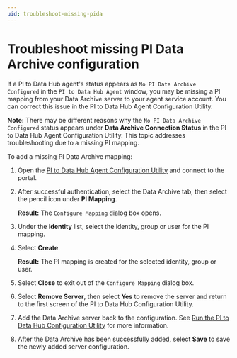 ```yaml
---
uid: troubleshoot-missing-pida
---
```


# Troubleshoot missing PI Data Archive configuration

If a PI to Data Hub agent's status appears as `No PI Data Archive Configured` in the `PI to Data Hub Agent` window, you may be missing a PI mapping from your Data Archive server to your agent service account. You can correct this issue in the PI to Data Hub Agent Configuration Utility.

**Note:** There may be different reasons why the `No PI Data Archive Configured` status appears under **Data Archive Connection Status** in the PI to Data Hub Agent Configuration Utility. This topic addresses troubleshooting due to a missing PI mapping.

To add a missing PI Data Archive mapping:

1. Open the [PI to Data Hub Agent Configuration Utility](xref:pi-to-ocs-utility) and connect to the portal.

1. After successful authentication, select the Data Archive tab, then select the pencil icon under **PI Mapping**.  

    **Result:** The `Configure Mapping` dialog box opens.

1. Under the **Identity** list, select the identity, group or user for the PI mapping.

1. Select **Create**.

    **Result:** The PI mapping is created for the selected identity, group or user.

1. Select **Close** to exit out of the `Configure Mapping` dialog box. 

1. Select **Remove Server**, then select **Yes** to remove the server and return to the first screen of the PI to Data Hub Configuration Utility.

1. Add the Data Archive server back to the configuration. See [Run the PI to Data Hub Configuration Utility](xref:pi-to-ocs-utility) for more information.  

1. After the Data Archive has been successfully added, select **Save** to save the newly added server configuration.
